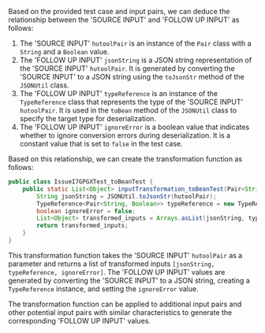 Based on the provided test case and input pairs, we can deduce the relationship between the 'SOURCE INPUT' and 'FOLLOW UP INPUT' as follows:

1. The 'SOURCE INPUT' `hutoolPair` is an instance of the `Pair` class with a `String` and a `Boolean` value.
2. The 'FOLLOW UP INPUT' `jsonString` is a JSON string representation of the 'SOURCE INPUT' `hutoolPair`. It is generated by converting the 'SOURCE INPUT' to a JSON string using the `toJsonStr` method of the `JSONUtil` class.
3. The 'FOLLOW UP INPUT' `typeReference` is an instance of the `TypeReference` class that represents the type of the 'SOURCE INPUT' `hutoolPair`. It is used in the `toBean` method of the `JSONUtil` class to specify the target type for deserialization.
4. The 'FOLLOW UP INPUT' `ignoreError` is a boolean value that indicates whether to ignore conversion errors during deserialization. It is a constant value that is set to `false` in the test case.

Based on this relationship, we can create the transformation function as follows:

```java
public class IssueI7GPGXTest_toBeanTest {
    public static List<Object> inputTransformation_toBeanTest(Pair<String, Boolean> hutoolPair) {
        String jsonString = JSONUtil.toJsonStr(hutoolPair);
        TypeReference<Pair<String, Boolean>> typeReference = new TypeReference<Pair<String, Boolean>>() {};
        boolean ignoreError = false;
        List<Object> transformed_inputs = Arrays.asList(jsonString, typeReference, ignoreError);
        return transformed_inputs;
    }
}
```

This transformation function takes the 'SOURCE INPUT' `hutoolPair` as a parameter and returns a list of transformed inputs `[jsonString, typeReference, ignoreError]`. The 'FOLLOW UP INPUT' values are generated by converting the 'SOURCE INPUT' to a JSON string, creating a `TypeReference` instance, and setting the `ignoreError` value.

The transformation function can be applied to additional input pairs and other potential input pairs with similar characteristics to generate the corresponding 'FOLLOW UP INPUT' values.
